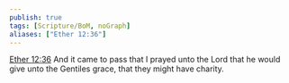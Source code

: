 ```yaml
---
publish: true
tags: [Scripture/BoM, noGraph]
aliases: ["Ether 12:36"]
---
```

[Ether 12:36](https://churchofjesuschrist.org/study/scriptures/bofm/ether/12?lang=eng&id=p36#p36) And it came to pass that I prayed unto the Lord that he would give unto the Gentiles grace, that they might have charity.
